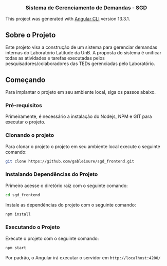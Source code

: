 <h3 align="center">Sistema de Gerenciamento de Demandas - SGD</h3>

This project was generated with [Angular CLI](https://github.com/angular/angular-cli) version 13.3.1.

## Sobre o Projeto

Este projeto visa a construção de um sistema para gerenciar demandas internas do Laboratório Latitude da UnB. A proposta do sistema é unificar todas as atividades e tarefas executadas pelos pesquisadores/colaboradores das TEDs gerenciadas pelo Laboratório.

## Começando

Para implantar o projeto em seu ambiente local, siga os passos abaixo.

### Pré-requisitos

Primeiramente, é necessário a instalação do Nodejs, NPM e GIT para executar o projeto.

### Clonando o projeto

Para clonar o projeto o projeto em seu ambiente local execute o seguinte comando:

```sh
git clone https://github.com/gableisure/sgd_frontend.git
```

### Instalando Dependências do Projeto

Primeiro acesse o diretório raiz com o seguinte comando:

```sh
cd sgd_frontend
```

Instale as dependências do projeto com o seguinte comando:

```sh
npm install
```

### Executando o Projeto

Execute o projeto com o seguinte comando:

```sh
npm start
```

Por padrão, o Angular irá executar o servidor em `http://localhost:4200/`

